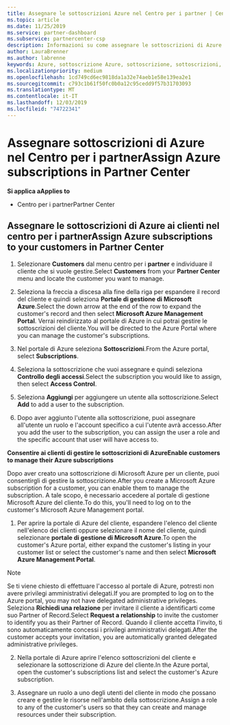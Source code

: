 ```yaml
---
title: Assegnare le sottoscrizioni Azure nel Centro per i partner | Centro per i partner
ms.topic: article
ms.date: 11/25/2019
ms.service: partner-dashboard
ms.subservice: partnercenter-csp
description: Informazioni su come assegnare le sottoscrizioni di Azure ai clienti nel centro per i partner e su come consentire ai clienti di gestire le proprie sottoscrizioni.
author: LauraBrenner
ms.author: labrenne
keywords: Azure, sottoscrizione Azure, sottoscrizione, sottoscrizioni, assegnare la sottoscrizione, gestire la sottoscrizione azure
ms.localizationpriority: medium
ms.openlocfilehash: 1cd749cd6ec9818da1a32e74aeb1e58e139ea2e1
ms.sourcegitcommit: c793c1b61f50fc0b0a12c95cedd9f57b31703093
ms.translationtype: MT
ms.contentlocale: it-IT
ms.lasthandoff: 12/03/2019
ms.locfileid: "74722341"
---
```

# <a name="assign-azure-subscriptions-in-partner-center"></a><span data-ttu-id="0fb03-104">Assegnare sottoscrizioni di Azure nel Centro per i partner</span><span class="sxs-lookup"><span data-stu-id="0fb03-104">Assign Azure subscriptions in Partner Center</span></span>

<span data-ttu-id="0fb03-105">**Si applica a**</span><span class="sxs-lookup"><span data-stu-id="0fb03-105">**Applies to**</span></span>

- <span data-ttu-id="0fb03-106">Centro per i partner</span><span class="sxs-lookup"><span data-stu-id="0fb03-106">Partner Center</span></span>

## <a name="assign-azure-subscriptions-to-your-customers-in-partner-center"></a><span data-ttu-id="0fb03-107">Assegnare le sottoscrizioni di Azure ai clienti nel centro per i partner</span><span class="sxs-lookup"><span data-stu-id="0fb03-107">Assign Azure subscriptions to your customers in Partner Center</span></span>

1. <span data-ttu-id="0fb03-108">Selezionare **Customers** dal menu centro per i **partner** e individuare il cliente che si vuole gestire.</span><span class="sxs-lookup"><span data-stu-id="0fb03-108">Select **Customers** from your **Partner Center** menu and locate the customer you want to manage.</span></span>

2. <span data-ttu-id="0fb03-109">Seleziona la freccia a discesa alla fine della riga per espandere il record del cliente e quindi seleziona **Portale di gestione di Microsoft Azure**.</span><span class="sxs-lookup"><span data-stu-id="0fb03-109">Select the down arrow at the end of the row to expand the customer's record and then select **Microsoft Azure Management Portal**.</span></span> <span data-ttu-id="0fb03-110">Verrai reindirizzato al portale di Azure in cui potrai gestire le sottoscrizioni del cliente.</span><span class="sxs-lookup"><span data-stu-id="0fb03-110">You will be directed to the Azure Portal where you can manage the customer's subscriptions.</span></span>

3. <span data-ttu-id="0fb03-111">Nel portale di Azure seleziona **Sottoscrizioni**.</span><span class="sxs-lookup"><span data-stu-id="0fb03-111">From the Azure portal, select **Subscriptions**.</span></span>

4. <span data-ttu-id="0fb03-112">Seleziona la sottoscrizione che vuoi assegnare e quindi seleziona **Controllo degli accessi**.</span><span class="sxs-lookup"><span data-stu-id="0fb03-112">Select the subscription you would like to assign, then select **Access Control**.</span></span>

5. <span data-ttu-id="0fb03-113">Seleziona **Aggiungi** per aggiungere un utente alla sottoscrizione.</span><span class="sxs-lookup"><span data-stu-id="0fb03-113">Select **Add** to add a user to the subscription.</span></span> 

6. <span data-ttu-id="0fb03-114">Dopo aver aggiunto l'utente alla sottoscrizione, puoi assegnare all'utente un ruolo e l'account specifico a cui l'utente avrà accesso.</span><span class="sxs-lookup"><span data-stu-id="0fb03-114">After you add the user to the subscription, you can assign the user a role and the specific account that user will have access to.</span></span>

<span data-ttu-id="0fb03-115">**Consentire ai clienti di gestire le sottoscrizioni di Azure**</span><span class="sxs-lookup"><span data-stu-id="0fb03-115">**Enable customers to manage their Azure subscriptions**</span></span>

<span data-ttu-id="0fb03-116">Dopo aver creato una sottoscrizione di Microsoft Azure per un cliente, puoi consentirgli di gestire la sottoscrizione.</span><span class="sxs-lookup"><span data-stu-id="0fb03-116">After you create a Microsoft Azure subscription for a customer, you can enable them to manage the subscription.</span></span> <span data-ttu-id="0fb03-117">A tale scopo, è necessario accedere al portale di gestione Microsoft Azure del cliente.</span><span class="sxs-lookup"><span data-stu-id="0fb03-117">To do this, you'll need to log on to the customer's Microsoft Azure Management portal.</span></span> 

1. <span data-ttu-id="0fb03-118">Per aprire la portale di Azure del cliente, espandere l'elenco del cliente nell'elenco dei clienti oppure selezionare il nome del cliente, quindi selezionare **portale di gestione di Microsoft Azure**.</span><span class="sxs-lookup"><span data-stu-id="0fb03-118">To open the customer's Azure portal, either expand the customer's listing in your customer list or select the customer's name and then select **Microsoft Azure Management Portal**.</span></span>
    
> [!NOTE]  
> <span data-ttu-id="0fb03-119">Se ti viene chiesto di effettuare l'accesso al portale di Azure, potresti non avere privilegi amministrativi delegati.</span><span class="sxs-lookup"><span data-stu-id="0fb03-119">If you are prompted to log on to the Azure portal, you may not have delegated administrative privileges.</span></span> <span data-ttu-id="0fb03-120">Seleziona **Richiedi una relazione** per invitare il cliente a identificarti come suo Partner of Record.</span><span class="sxs-lookup"><span data-stu-id="0fb03-120">Select **Request a relationship** to invite the customer to identify you as their Partner of Record.</span></span> <span data-ttu-id="0fb03-121">Quando il cliente accetta l'invito, ti sono automaticamente concessi i privilegi amministrativi delegati.</span><span class="sxs-lookup"><span data-stu-id="0fb03-121">After the customer accepts your invitation, you are automatically granted delegated administrative privileges.</span></span> 

2. <span data-ttu-id="0fb03-122">Nella portale di Azure aprire l'elenco sottoscrizioni del cliente e selezionare la sottoscrizione di Azure del cliente.</span><span class="sxs-lookup"><span data-stu-id="0fb03-122">In the Azure portal, open the customer's subscriptions list and select the customer's Azure subscription.</span></span>

3. <span data-ttu-id="0fb03-123">Assegnare un ruolo a uno degli utenti del cliente in modo che possano creare e gestire le risorse nell'ambito della sottoscrizione.</span><span class="sxs-lookup"><span data-stu-id="0fb03-123">Assign a role to any of the customer's users so that they can create and manage resources under their subscription.</span></span>


